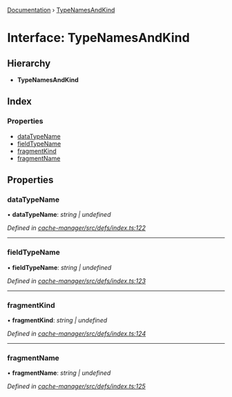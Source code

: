 [Documentation](../README.md) › [TypeNamesAndKind](typenamesandkind.md)

# Interface: TypeNamesAndKind

## Hierarchy

* **TypeNamesAndKind**

## Index

### Properties

* [dataTypeName](typenamesandkind.md#datatypename)
* [fieldTypeName](typenamesandkind.md#fieldtypename)
* [fragmentKind](typenamesandkind.md#fragmentkind)
* [fragmentName](typenamesandkind.md#fragmentname)

## Properties

###  dataTypeName

• **dataTypeName**: *string | undefined*

*Defined in [cache-manager/src/defs/index.ts:122](https://github.com/badbatch/graphql-box/blob/a50a8075/packages/cache-manager/src/defs/index.ts#L122)*

___

###  fieldTypeName

• **fieldTypeName**: *string | undefined*

*Defined in [cache-manager/src/defs/index.ts:123](https://github.com/badbatch/graphql-box/blob/a50a8075/packages/cache-manager/src/defs/index.ts#L123)*

___

###  fragmentKind

• **fragmentKind**: *string | undefined*

*Defined in [cache-manager/src/defs/index.ts:124](https://github.com/badbatch/graphql-box/blob/a50a8075/packages/cache-manager/src/defs/index.ts#L124)*

___

###  fragmentName

• **fragmentName**: *string | undefined*

*Defined in [cache-manager/src/defs/index.ts:125](https://github.com/badbatch/graphql-box/blob/a50a8075/packages/cache-manager/src/defs/index.ts#L125)*
